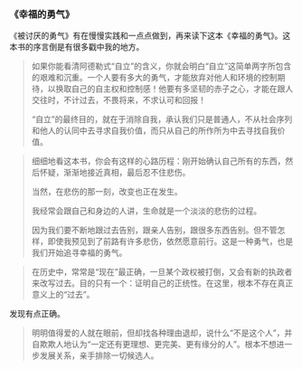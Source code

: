 ### 《幸福的勇气》

《被讨厌的勇气》有在慢慢实践和一点点做到，再来读下这本《幸福的勇气》。这本书的序言倒是有很多戳中我的地方。

> 如果你能看清阿德勒式“自立”的含义，你就会明白“自立”这简单两字所包含的艰难和沉重。一个人要有多大的勇气，才能放弃对他人和环境的控制期待，以换取自己的自主权和控制感！他要有多坚韧的赤子之心，才能在跟人交往时，不计过去，不畏将来，不求认可和回报！
>
> “自立”的最终目的，就在于消除自我，承认我们只是普通人，不从社会序列和他人的认同中去寻求自我价值，而只从自己的所作所为中去寻找自我价值。



> 细细地看这本书，你会有这样的心路历程：刚开始确认自己所有的东西，然后怀疑，渐渐地接近真相，最后忍不住悲伤。
>
> 当然，在悲伤的那一刻，改变也正在发生。
>
> 我经常会跟自己和身边的人讲，生命就是一个淡淡的悲伤的过程。
>
> 因为我们要不断地跟过去告别，跟亲人告别，跟很多东西告别。但不管怎样，即使我预见到了前路有许多悲伤，依然愿意前行。这是一种勇气，也是我们开始追寻幸福的勇气。



> 在历史中，常常是“现在”最正确，一旦某个政权被打倒，又会有新的执政者来改写过去。目的只有一个：证明自己的正统性。在这里，根本不存在真正意义上的“过去”。

发现有点正确。


> 明明值得爱的人就在眼前，但却找各种理由退却，说什么“不是这个人”，并自欺欺人地认为“一定还有更理想、更完美、更有缘分的人”。根本不想进一步发展关系，亲手排除一切候选人。

